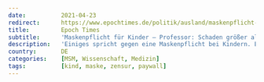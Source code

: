 ```yaml
---
date:          2021-04-23
redirect:      https://www.epochtimes.de/politik/ausland/maskenpflicht-fuer-kinder-professor-schaden-groesser-als-a3498673.html
title:         Epoch Times
subtitle:      'Maskenpflicht für Kinder – Professor: Schaden größer als Nutzen'
description:   'Einiges spricht gegen eine Maskenpflicht bei Kindern. Ein US-Medizinprofessor legt die Gründe dar und beschuldigt YouTube einer modernen Bücherverbrennung.'
country:       DE
categories:    [MSM, Wissenschaft, Medizin]
tags:          [kind, maske, zensur, paywall]
---
```

